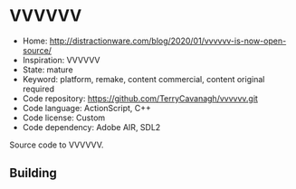 # VVVVVV

- Home: http://distractionware.com/blog/2020/01/vvvvvv-is-now-open-source/
- Inspiration: VVVVVV
- State: mature
- Keyword: platform, remake, content commercial, content original required
- Code repository: https://github.com/TerryCavanagh/vvvvvv.git
- Code language: ActionScript, C++
- Code license: Custom
- Code dependency: Adobe AIR, SDL2

Source code to VVVVVV.

## Building
